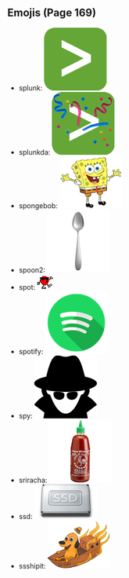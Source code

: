 
## Emojis (Page 169)

* splunk: ![splunk](output/splunk.png)
* splunkda: ![splunkda](output/splunkda.png)
* spongebob: ![spongebob](output/spongebob.png)
* spoon2: ![spoon2](output/spoon2.jpg)
* spot: ![spot](output/spot.gif)
* spotify: ![spotify](output/spotify.png)
* spy: ![spy](output/spy.png)
* sriracha: ![sriracha](output/sriracha.jpg)
* ssd: ![ssd](output/ssd.jpg)
* ssshipit: ![ssshipit](output/ssshipit.png)
